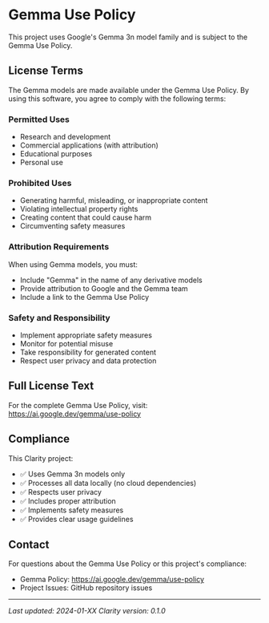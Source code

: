 # Gemma Use Policy

This project uses Google's Gemma 3n model family and is subject to the Gemma Use Policy.

## License Terms

The Gemma models are made available under the Gemma Use Policy. By using this software, you agree to comply with the following terms:

### Permitted Uses
- Research and development
- Commercial applications (with attribution)
- Educational purposes
- Personal use

### Prohibited Uses
- Generating harmful, misleading, or inappropriate content
- Violating intellectual property rights
- Creating content that could cause harm
- Circumventing safety measures

### Attribution Requirements
When using Gemma models, you must:
- Include "Gemma" in the name of any derivative models
- Provide attribution to Google and the Gemma team
- Include a link to the Gemma Use Policy

### Safety and Responsibility
- Implement appropriate safety measures
- Monitor for potential misuse
- Take responsibility for generated content
- Respect user privacy and data protection

## Full License Text

For the complete Gemma Use Policy, visit:
https://ai.google.dev/gemma/use-policy

## Compliance

This Clarity project:
- ✅ Uses Gemma 3n models only
- ✅ Processes all data locally (no cloud dependencies)
- ✅ Respects user privacy
- ✅ Includes proper attribution
- ✅ Implements safety measures
- ✅ Provides clear usage guidelines

## Contact

For questions about the Gemma Use Policy or this project's compliance:
- Gemma Policy: https://ai.google.dev/gemma/use-policy
- Project Issues: GitHub repository issues

---

*Last updated: 2024-01-XX*
*Clarity version: 0.1.0* 